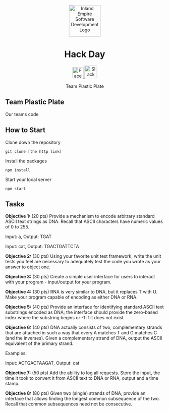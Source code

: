 <p align="center">
  <img 
    alt="Inland Empire Software Development Logo" 
    src="https://user-images.githubusercontent.com/36907562/55706662-9ae24f80-5996-11e9-9557-3a8440c5926a.png" 
    width="100px" >
</p>
<h1 align="center"> 
  Hack Day
</h1>
<p align="center">
  <a href="https://www.facebook.com/iesdinc/">
    <img 
      alt="Facebook logo" 
      src="https://en.facebookbrand.com/wp-content/uploads/2016/05/flogo_rgb_hex-brc-site-250.png" 
      width="35px">
  </a>
  <a href="https://join.slack.com/t/ie-sd/shared_invite/enQtNTY1NDU3MTg4NDE5LWZiNjViZmQ0ODhmN2Q0NTg1NWQwZTcyODEyYmM4ZGYxNjZkM2UxYzU5OTZkMDY4YzljYjIwZGY4YmEyNzRlNjA">
    <img 
      alt="Slack logo"
      src="https://cdn-images-1.medium.com/max/1600/1*rncLjp_nxRi08Y8AKZCJVA.png"
      width="40px">
  </a>
</p>

<p align="center">
  Team Plastic Plate
</p>

## **Team Plastic Plate**
Our teams code 


## **How to Start**

Clone down the repository
```
git clone [the http link]
```

Install the packages
```
npm install
```

Start your local server
```
npm start
```


## **Tasks**

**Objective 1:** (20 pts) Provide a mechanism to encode arbitrary standard ASCII text strings as DNA.  Recall that ASCII characters have numeric values of 0 to 255.

Input: a, Output: TGAT              

Input: cat, Output: TGACTGATTCTA

**Objective 2:** (30 pts) Using your favorite unit test framework, write the unit tests you feel are necessary to adequately test the code you wrote as your answer to object one.

**Objective 3:** (30 pts) Create a simple user interface for users to interact with your program - input/output for your program. 

**Objective 4:** (30 pts) RNA is very similar to DNA, but it replaces T with U.  Make your program capable of encoding as either DNA or RNA.

**Objective 5:** (40 pts) Provide an interface for identifying standard ASCII text substrings encoded as DNA; the interface should provide the zero-based index where the substring begins or -1 if it does not exist.

**Objective 6:** (40 pts) DNA actually consists of two, complementary strands that are attached in such a way that every A matches T and G matches C (and the inverses).  Given a complementary strand of DNA, output the ASCII equivalent of the primary strand.

Examples:

Input: ACTGACTAAGAT, Output: cat

**Objective 7:** (50 pts) Add the ability to log all requests. Store the input, the time it took to convert it from ASCII text to DNA or RNA, output and a time stamp. 

**Objective 8:** (80 pts) Given two (single) strands of DNA, provide an interface that allows finding the longest common subsequence of the two. Recall that common subsequences need not be consecutive.


